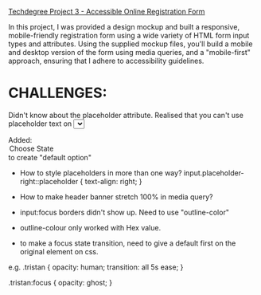 [Techdegree Project 3 - Accessible Online Registration Form](https://gracemarsh.github.io/accessible-form/)

In this project, I was provided a design mockup and built a responsive, mobile-friendly registration form using a wide variety of HTML form input types and attributes. Using the supplied mockup files, you'll build a mobile and desktop version of the form using media queries, and a "mobile-first" approach, ensuring that I adhere to accessibility guidelines.

# CHALLENGES:

Didn't know about the placeholder attribute.
Realised that you can't use placeholder text on <select>

Added: <option default>Choose State</option> to create "default option"

- How to style placeholders in more than one way?
  input.placeholder-right::placeholder {
  text-align: right;
  }

- How to make header banner stretch 100% in media query?

- input:focus borders didn't show up. Need to use "outline-color"
- outline-colour only worked with Hex value.

- to make a focus state transition, need to give a default first on the original element on css.

e.g.
.tristan {
opacity: human;
transition: all 5s ease;
}

.tristan:focus {
opacity: ghost;
}
